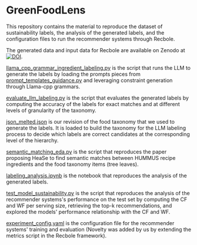 # GreenFoodLens

This repository contains the material to reproduce the dataset of sustainability labels, the analysis of the generated labels, and the configuration files to run the recommender systems through Recbole.

The generated data and input data for Recbole are available on Zenodo at [![DOI](https://zenodo.org/badge/DOI/10.5281/zenodo.14894799.svg)](https://doi.org/10.5281/zenodo.14894798).

[llama_cpp_grammar_ingredient_labeling.py](src/llama_cpp_grammar_ingredient_labeling.py) is the script that runs the LLM to generate the labels by loading the prompts pieces from [prompt_templates_guidance.py](src/prompt_templates_guidance.py) and leveraging constraint generation through Llama-cpp grammars.

[evaluate_llm_labeling.py](src/evaluate_llm_labeling.py) is the script that evaluates the generated labels by computing the accuracy of the labels for exact matches and at different levels of granularity of the taxonomy.

[json_melted.json](src/json_melted.json) is our revision of the food taxonomy that we used to generate the labels. It is loaded to build the taxonomy for the LLM labeling process to decide which labels are correct candidates at the corresponding level of the hierarchy.

[semantic_matching_eda.py](src/semantic_matching_eda.py) is the script that reproduces the paper proposing HeaSe to find semantic matches between HUMMUS recipe ingredients and the food taxonomy items (tree leaves).

[labeling_analysis.ipynb](src/labeling_analysis.ipynb) is the notebook that reproduces the analysis of the generated labels.

[test_model_sustainability.py](src/test_model_sustainability.py) is the script that reproduces the analysis of the recommender systems's performance on the test set by computing the CF and WF per serving size, retrieving the top-k recommendations, and explored the models' performance relationship with the CF and WF.

[experiment_config.yaml](src/experiment_config.yaml) is the configuration file for the recommender systems' training and evaluation (Novelty was added by us by extending the metrics script in the Recbole framework).
